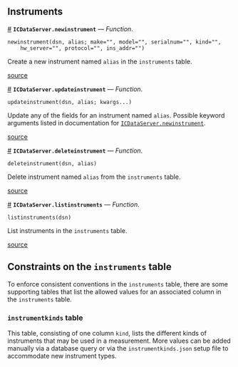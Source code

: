 
<a id='Instruments-1'></a>

## Instruments

<a id='ICDataServer.newinstrument' href='#ICDataServer.newinstrument'>#</a>
**`ICDataServer.newinstrument`** &mdash; *Function*.



```
newinstrument(dsn, alias; make="", model="", serialnum="", kind="",
    hw_server="", protocol="", ins_addr="")
```

Create a new instrument named `alias` in the `instruments` table.


<a target='_blank' href='https://github.com/PainterQubits/ICDataServer.jl/tree/9a39f602079c0f0ff1289692f15e7d5ecbb4976d/src/instruments.jl#L1-L8' class='documenter-source'>source</a><br>

<a id='ICDataServer.updateinstrument' href='#ICDataServer.updateinstrument'>#</a>
**`ICDataServer.updateinstrument`** &mdash; *Function*.



```
updateinstrument(dsn, alias; kwargs...)
```

Update any of the fields for an instrument named `alias`. Possible keyword arguments listed in documentation for [`ICDataServer.newinstrument`](instruments.md#ICDataServer.newinstrument).


<a target='_blank' href='https://github.com/PainterQubits/ICDataServer.jl/tree/9a39f602079c0f0ff1289692f15e7d5ecbb4976d/src/instruments.jl#L18-L25' class='documenter-source'>source</a><br>

<a id='ICDataServer.deleteinstrument' href='#ICDataServer.deleteinstrument'>#</a>
**`ICDataServer.deleteinstrument`** &mdash; *Function*.



```
deleteinstrument(dsn, alias)
```

Delete instrument named `alias` from the `instruments` table.


<a target='_blank' href='https://github.com/PainterQubits/ICDataServer.jl/tree/9a39f602079c0f0ff1289692f15e7d5ecbb4976d/src/instruments.jl#L32-L38' class='documenter-source'>source</a><br>

<a id='ICDataServer.listinstruments' href='#ICDataServer.listinstruments'>#</a>
**`ICDataServer.listinstruments`** &mdash; *Function*.



```
listinstruments(dsn)
```

List instruments in the `instruments` table.


<a target='_blank' href='https://github.com/PainterQubits/ICDataServer.jl/tree/9a39f602079c0f0ff1289692f15e7d5ecbb4976d/src/instruments.jl#L44-L50' class='documenter-source'>source</a><br>


<a id='Constraints-on-the-instruments-table-1'></a>

## Constraints on the `instruments` table


To enforce consistent conventions in the `instruments` table, there are some supporting tables that list the allowed values for an associated column in the `instruments` table.


<a id='instrumentkinds-table-1'></a>

### `instrumentkinds` table


This table, consisting of one column `kind`, lists the different kinds of instruments that may be used in a measurement. More values can be added manually via a database query or via the `instrumentkinds.json` setup file to accommodate new instrument types.

